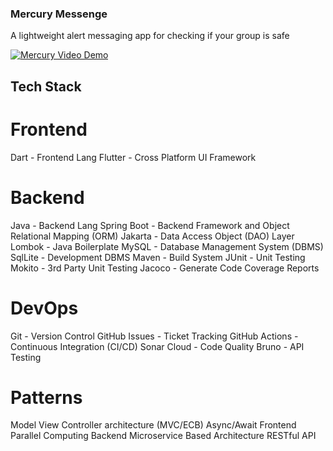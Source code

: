 ### Mercury Messenge
A lightweight alert messaging app for checking if your group is safe

[![Mercury Video Demo](https://img.youtube.com/vi/KGcVvCi_w5Q/0.jpg)](https://www.youtube.com/watch?v=KGcVvCi_w5Q)

## Tech Stack

# Frontend
Dart - Frontend Lang
Flutter - Cross Platform UI Framework

# Backend
Java - Backend Lang
Spring Boot - Backend Framework and Object Relational Mapping (ORM)
Jakarta - Data Access Object (DAO) Layer
Lombok - Java Boilerplate
MySQL - Database Management System (DBMS)
SqlLite - Development DBMS
Maven - Build System
JUnit - Unit Testing
Mokito - 3rd Party Unit Testing
Jacoco - Generate Code Coverage Reports

# DevOps
Git - Version Control
GitHub Issues - Ticket Tracking
GitHub Actions - Continuous Integration (CI/CD)
Sonar Cloud - Code Quality
Bruno - API Testing

# Patterns
Model View Controller architecture (MVC/ECB)
Async/Await Frontend Parallel Computing
Backend Microservice Based Architecture
RESTful API

